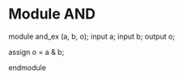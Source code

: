 # Module AND 
module and_ex (a,
               b,
               o);
input a;
input b;
output o;

assign o = a & b;

endmodule

